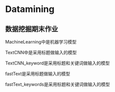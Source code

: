 # Datamining
## 数据挖掘期末作业

MachineLearning中是机器学习模型

TextCNN中是采用标题做输入的模型

TextCNN_keyword是采用标题和关键词做输入的模型

fastText是采用标题做输入的模型

fastText_keywords是采用标题和关键词做输入的模型
